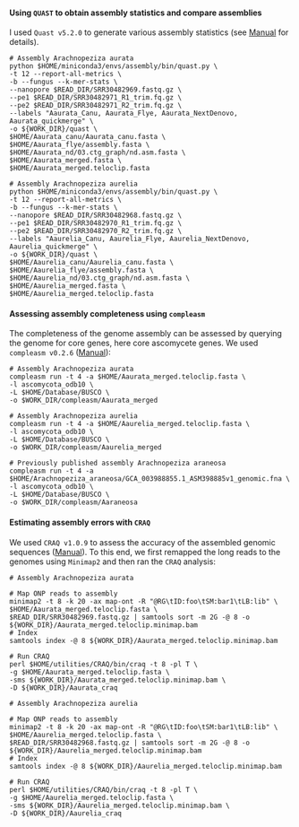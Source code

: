 #### Using `QUAST` to obtain assembly statistics and compare assemblies
I used `Quast v5.2.0` to generate various assembly statistics (see [Manual](https://quast.sourceforge.net/docs/manual.html) for details). 
```ShellSession
# Assembly Arachnopeziza aurata
python $HOME/miniconda3/envs/assembly/bin/quast.py \
-t 12 --report-all-metrics \
-b --fungus --k-mer-stats \
--nanopore $READ_DIR/SRR30482969.fastq.gz \
--pe1 $READ_DIR/SRR30482971_R1_trim.fq.gz \
--pe2 $READ_DIR/SRR30482971_R2_trim.fq.gz \
--labels "Aaurata_Canu, Aaurata_Flye, Aaurata_NextDenovo, Aaurata_quickmerge" \
-o ${WORK_DIR}/quast \
$HOME/Aaurata_canu/Aaurata_canu.fasta \
$HOME/Aaurata_flye/assembly.fasta \
$HOME/Aaurata_nd/03.ctg_graph/nd.asm.fasta \
$HOME/Aaurata_merged.fasta \
$HOME/Aaurata_merged.teloclip.fasta

# Assembly Arachnopeziza aurelia
python $HOME/miniconda3/envs/assembly/bin/quast.py \
-t 12 --report-all-metrics \
-b --fungus --k-mer-stats \
--nanopore $READ_DIR/SRR30482968.fastq.gz \
--pe1 $READ_DIR/SRR30482970_R1_trim.fq.gz \
--pe2 $READ_DIR/SRR30482970_R2_trim.fq.gz \
--labels "Aaurelia_Canu, Aaurelia_Flye, Aaurelia_NextDenovo, Aaurelia_quickmerge" \
-o ${WORK_DIR}/quast \
$HOME/Aaurelia_canu/Aaurelia_canu.fasta \
$HOME/Aaurelia_flye/assembly.fasta \
$HOME/Aaurelia_nd/03.ctg_graph/nd.asm.fasta \
$HOME/Aaurelia_merged.fasta \
$HOME/Aaurelia_merged.teloclip.fasta
```

#### Assessing assembly completeness using `compleasm`
The completeness of the genome assembly can be assessed by querying the genome for core genes, here core ascomycete genes. We used `compleasm v0.2.6` ([Manual](https://github.com/huangnengCSU/compleasm)):
```ShellSession
# Assembly Arachnopeziza aurata
compleasm run -t 4 -a $HOME/Aaurata_merged.teloclip.fasta \
-l ascomycota_odb10 \
-L $HOME/Database/BUSCO \
-o $WORK_DIR/compleasm/Aaurata_merged

# Assembly Arachnopeziza aurelia
compleasm run -t 4 -a $HOME/Aaurelia_merged.teloclip.fasta \
-l ascomycota_odb10 \
-L $HOME/Database/BUSCO \
-o $WORK_DIR/compleasm/Aaurelia_merged

# Previously published assembly Arachnopeziza araneosa
compleasm run -t 4 -a $HOME/Arachnopeziza_araneosa/GCA_003988855.1_ASM398885v1_genomic.fna \
-l ascomycota_odb10 \
-L $HOME/Database/BUSCO \
-o $WORK_DIR/compleasm/Aaraneosa
```

#### Estimating assembly errors with `CRAQ`
We used `CRAQ v1.0.9` to assess the accuracy of the assembled genomic sequences ([Manual](https://github.com/JiaoLaboratory/CRAQ)). To this end, we first remapped the long reads to the genomes using `Minimap2` and then ran the `CRAQ` analysis:
```ShellSession
# Assembly Arachnopeziza aurata

# Map ONP reads to assembly
minimap2 -t 8 -k 20 -ax map-ont -R "@RG\tID:foo\tSM:bar1\tLB:lib" \
$HOME/Aaurata_merged.teloclip.fasta \
$READ_DIR/SRR30482969.fastq.gz | samtools sort -m 2G -@ 8 -o ${WORK_DIR}/Aaurata_merged.teloclip.minimap.bam
# Index
samtools index -@ 8 ${WORK_DIR}/Aaurata_merged.teloclip.minimap.bam

# Run CRAQ
perl $HOME/utilities/CRAQ/bin/craq -t 8 -pl T \
-g $HOME/Aaurata_merged.teloclip.fasta \
-sms ${WORK_DIR}/Aaurata_merged.teloclip.minimap.bam \
-D ${WORK_DIR}/Aaurata_craq
```

```ShellSession
# Assembly Arachnopeziza aurelia

# Map ONP reads to assembly
minimap2 -t 8 -k 20 -ax map-ont -R "@RG\tID:foo\tSM:bar1\tLB:lib" \
$HOME/Aaurelia_merged.teloclip.fasta \
$READ_DIR/SRR30482968.fastq.gz | samtools sort -m 2G -@ 8 -o ${WORK_DIR}/Aaurelia_merged.teloclip.minimap.bam
# Index
samtools index -@ 8 ${WORK_DIR}/Aaurelia_merged.teloclip.minimap.bam

# Run CRAQ
perl $HOME/utilities/CRAQ/bin/craq -t 8 -pl T \
-g $HOME/Aaurelia_merged.teloclip.fasta \
-sms ${WORK_DIR}/Aaurelia_merged.teloclip.minimap.bam \
-D ${WORK_DIR}/Aaurelia_craq
```
